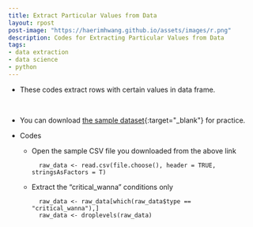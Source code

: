 ```yaml
---
title: Extract Particular Values from Data
layout: rpost
post-image: "https://haerimhwang.github.io/assets/images/r.png"
description: Codes for Extracting Particular Values from Data
tags:
- data extraction
- data science 
- python
---
```


* These codes extract rows with certain values in data frame.  
<br>

* You can download [the sample dataset](https://haerimhwang.github.io/assets/data/CSV_judgment_data.csv){:target="_blank"} for practice.  
        
* Codes
    
    * Open the sample CSV file you downloaded from the above link
        
            raw_data <- read.csv(file.choose(), header = TRUE, stringsAsFactors = T)
             
        
    * Extract the “critical\_wanna” conditions only
        
            raw_data <- raw_data[which(raw_data$type == "critical_wanna"),]
            raw_data <- droplevels(raw_data) 
            
        
          
